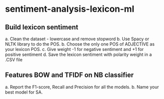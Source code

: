 # sentiment-analysis-lexicon-ml

## Build lexicon sentiment
a. Clean the dataset - lowercase and remove stopword
b. Use Spacy or NLTK library to do the POS. b. Choose the only one POS of ADJECTIVE as your lexicon POS. 
c. Give weight -1 for negative sentiment and +1 for positive sentiment
d. Save the lexicon sentiment with polarity weight in a .CSV file

## Features BOW and TFIDF on NB classifier
a. Report the F1-score, Recall and Precision for all the models. 
b. Name your best model for SA. 
